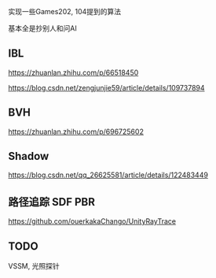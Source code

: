 实现一些Games202, 104提到的算法

基本全是抄别人和问AI

## IBL
https://zhuanlan.zhihu.com/p/66518450

https://blog.csdn.net/zengjunjie59/article/details/109737894

## BVH
https://zhuanlan.zhihu.com/p/696725602

## Shadow
https://blog.csdn.net/qq_26625581/article/details/122483449

## 路径追踪 SDF PBR
https://github.com/ouerkakaChango/UnityRayTrace

## TODO
VSSM, 光照探针
